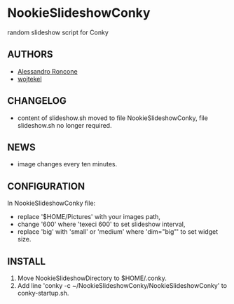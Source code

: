# NookieSlideshowConky
random slideshow script for Conky

## AUTHORS
- [Alessandro Roncone](http://alecive.deviantart.com/art/Nookie-Slideshow-Conky-283436023)
- [wojtekel](http://mojemiejsce-wojtekel.rhcloud.com)

## CHANGELOG
- content of slideshow.sh moved to file NookieSlideshowConky, file slideshow.sh no longer required.

## NEWS
- image changes every ten minutes.

## CONFIGURATION
In NookieSlideshowConky file:
- replace '$HOME/Pictures' with your images path,
- change '600' where 'texeci 600' to set slideshow interval,
- replace 'big' with 'small' or 'medium' where 'dim=\"big\"' to set widget size.

## INSTALL
1. Move NookieSlideshowDirectory to $HOME/.conky.
2. Add line 'conky -c ~/NookieSlideshowConky/NookieSlideshowConky' to conky-startup.sh.
